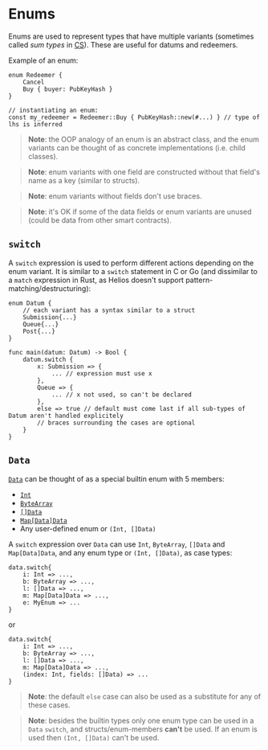 # Enums

Enums are used to represent types that have multiple variants (sometimes called *sum types* in [CS](https://en.wikipedia.org/wiki/Computer_science)). These are useful for datums and redeemers.

Example of an enum:

```helios
enum Redeemer {
	Cancel
	Buy { buyer: PubKeyHash }
}

// instantiating an enum:
const my_redeemer = Redeemer::Buy { PubKeyHash::new(#...) } // type of lhs is inferred
```

> **Note**: the OOP analogy of an enum is an abstract class, and the enum variants can be thought of as concrete implementations (i.e. child classes).

> **Note**: enum variants with one field are constructed without that field's name as a key (similar to structs).

> **Note**: enum variants without fields don't use braces.

> **Note**: it's OK if some of the data fields or enum variants are unused (could be data from other smart contracts).

## `switch`

A `switch` expression is used to perform different actions depending on the enum variant. It is similar to a `switch` statement in C or Go (and dissimilar to a `match` expression in Rust, as Helios doesn't support pattern-matching/destructuring):

```helios
enum Datum {
	// each variant has a syntax similar to a struct
    Submission{...} 
    Queue{...}
    Post{...}
}

func main(datum: Datum) -> Bool {
	datum.switch {
		x: Submission => { 
			... // expression must use x
		},
		Queue => {
			... // x not used, so can't be declared
		},
		else => true // default must come last if all sub-types of Datum aren't handled explicitely
		// braces surrounding the cases are optional
	}
}
```

## `Data`

[`Data`](./builtins/data.md) can be thought of as a special builtin enum with 5 members:
  * [`Int`](./builtins/int.md)
  * [`ByteArray`](./builtins/bytearray.md)
  * [`[]Data`](./builtins/list.md)
  * [`Map[Data]Data`](./builtins/map.md)
  * Any user-defined enum or `(Int, []Data)`

A `switch` expression over `Data` can use `Int`, `ByteArray`, `[]Data` and `Map[Data]Data`, and any enum type or `(Int, []Data)`, as case types:

```helios
data.switch{
	i: Int => ...,
	b: ByteArray => ...,
	l: []Data => ...,
	m: Map[Data]Data => ...,
	e: MyEnum => ... 
}
```

or 

```helios
data.switch{
	i: Int => ...,
	b: ByteArray => ...,
	l: []Data => ...,
	m: Map[Data]Data => ...,
	(index: Int, fields: []Data) => ... 
}
```

> **Note**: the default `else` case can also be used as a substitute for any of these cases.

> **Note**: besides the builtin types only one enum type can be used in a `Data` `switch`, and structs/enum-members **can't** be used. If an enum is used then `(Int, []Data)` can't be used.